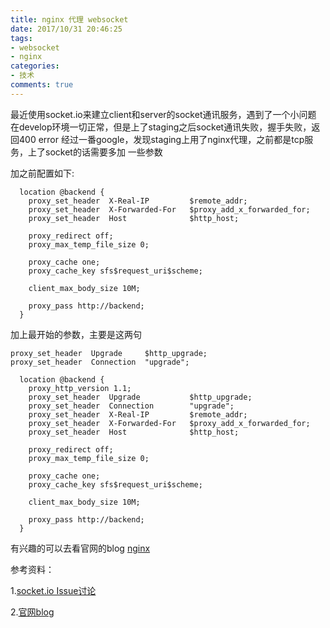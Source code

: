 ```yaml
---
title: nginx 代理 websocket
date: 2017/10/31 20:46:25
tags: 
- websocket
- nginx
categories:
- 技术
comments: true
---
```

最近使用socket.io来建立client和server的socket通讯服务，遇到了一个小问题
在develop环境一切正常，但是上了staging之后socket通讯失败，握手失败，返回400 error
经过一番google，发现staging上用了nginx代理，之前都是tcp服务，上了socket的话需要多加
一些参数

加之前配置如下:
```
  location @backend {
    proxy_set_header  X-Real-IP         $remote_addr;
    proxy_set_header  X-Forwarded-For   $proxy_add_x_forwarded_for;
    proxy_set_header  Host              $http_host;

    proxy_redirect off;
    proxy_max_temp_file_size 0;

    proxy_cache one;
    proxy_cache_key sfs$request_uri$scheme;

    client_max_body_size 10M;

    proxy_pass http://backend;
  }
```
加上最开始的参数，主要是这两句
```
proxy_set_header  Upgrade     $http_upgrade;
proxy_set_header  Connection  "upgrade";
```
```
  location @backend {
    proxy_http_version 1.1;
    proxy_set_header  Upgrade           $http_upgrade;
    proxy_set_header  Connection        "upgrade";
    proxy_set_header  X-Real-IP         $remote_addr;
    proxy_set_header  X-Forwarded-For   $proxy_add_x_forwarded_for;
    proxy_set_header  Host              $http_host;

    proxy_redirect off;
    proxy_max_temp_file_size 0;

    proxy_cache one;
    proxy_cache_key sfs$request_uri$scheme;

    client_max_body_size 10M;

    proxy_pass http://backend;
  }
```

有兴趣的可以去看官网的blog [nginx](https://www.nginx.com/blog/websocket-nginx/)

参考资料：

1.[socket.io Issue讨论](https://github.com/socketio/socket.io/issues/1942)

2.[官网blog](https://www.nginx.com/blog/websocket-nginx/)